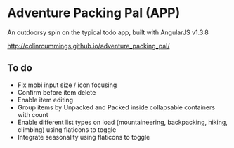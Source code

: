 # Adventure Packing Pal (APP)
An outdoorsy spin on the typical todo app, built with AngularJS v1.3.8

http://colinrcummings.github.io/adventure_packing_pal/

## To do
- Fix mobi input size / icon focusing
- Confirm before item delete
- Enable item editing
- Group items by Unpacked and Packed inside collapsable containers with count
- Enable different list types on load (mountaineering, backpacking, hiking, climbing) using flaticons to toggle
- Integrate seasonality using flaticons to toggle
